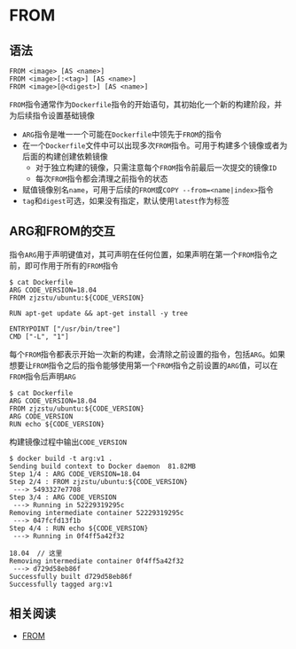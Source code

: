
# FROM

## 语法

```
FROM <image> [AS <name>]
FROM <image>[:<tag>] [AS <name>]
FROM <image>[@<digest>] [AS <name>]
```

`FROM`指令通常作为`Dockerfile`指令的开始语句，其初始化一个新的构建阶段，并为后续指令设置基础镜像

* `ARG`指令是唯一一个可能在`Dockerfile`中领先于`FROM`的指令
* 在一个`Dockerfile`文件中可以出现多次`FROM`指令。可用于构建多个镜像或者为后面的构建创建依赖镜像
    * 对于独立构建的镜像，只需注意每个`FROM`指令前最后一次提交的镜像`ID`
    * 每次`FROM`指令都会清理之前指令的状态
* 赋值镜像别名`name`，可用于后续的`FROM`或`COPY --from=<name|index>`指令
* `tag`和`digest`可选，如果没有指定，默认使用`latest`作为标签

## ARG和FROM的交互

指令`ARG`用于声明键值对，其可声明在任何位置，如果声明在第一个`FROM`指令之前，即可作用于所有的`FROM`指令

```
$ cat Dockerfile 
ARG CODE_VERSION=18.04
FROM zjzstu/ubuntu:${CODE_VERSION}

RUN apt-get update && apt-get install -y tree

ENTRYPOINT ["/usr/bin/tree"]
CMD ["-L", "1"]
```

每个`FROM`指令都表示开始一次新的构建，会清除之前设置的指令，包括`ARG`。如果想要让`FROM`指令之后的指令能够使用第一个`FROM`指令之前设置的`ARG`值，可以在`FROM`指令后声明`ARG`

```
$ cat Dockerfile
ARG CODE_VERSION=18.04
FROM zjzstu/ubuntu:${CODE_VERSION}
ARG CODE_VERSION
RUN echo ${CODE_VERSION}
```

构建镜像过程中输出`CODE_VERSION`

```
$ docker build -t arg:v1 .
Sending build context to Docker daemon  81.82MB
Step 1/4 : ARG CODE_VERSION=18.04
Step 2/4 : FROM zjzstu/ubuntu:${CODE_VERSION}
 ---> 5493327e7708
Step 3/4 : ARG CODE_VERSION
 ---> Running in 52229319295c
Removing intermediate container 52229319295c
 ---> 047fcfd13f1b
Step 4/4 : RUN echo ${CODE_VERSION}
 ---> Running in 0f4ff5a42f32

18.04  // 这里
Removing intermediate container 0f4ff5a42f32
 ---> d729d58eb86f
Successfully built d729d58eb86f
Successfully tagged arg:v1
```

## 相关阅读

* [FROM](https://docs.docker.com/engine/reference/builder/#from)
